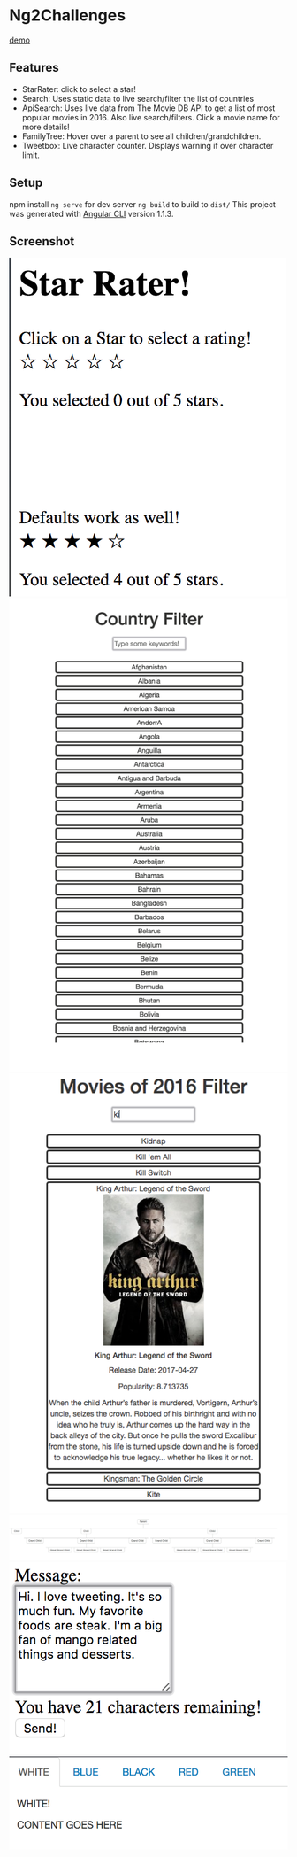 # Ng2Challenges

[demo](https://somethiiing.github.io/ng2-challenges)

## Features
* StarRater: click to select a star!
* Search: Uses static data to live search/filter the list of countries
* ApiSearch: Uses live data from The Movie DB API to get a list of most popular movies in 2016. Also live search/filters. Click a movie name for more details!
* FamilyTree: Hover over a parent to see all children/grandchildren.
* Tweetbox: Live character counter. Displays warning if over character limit.

## Setup
npm install
`ng serve` for dev server
`ng build` to build to `dist/`
This project was generated with [Angular CLI](https://github.com/angular/angular-cli) version 1.1.3.

## Screenshot

![starrater](https://github.com/somethiiing/ng2-challenges/blob/master/readmeImages/starRater1.png?raw=true)
![search](https://github.com/somethiiing/ng2-challenges/blob/master/readmeImages/search1.png?raw=true)
![apiSearch](https://github.com/somethiiing/ng2-challenges/blob/master/readmeImages/search3.png?raw=true)
![familyTree](https://github.com/somethiiing/ng2-challenges/blob/master/readmeImages/familyTree2.png?raw=true)
![tweetbox](https://github.com/somethiiing/ng2-challenges/blob/master/readmeImages/tweetbox1.png?raw=true)
![tabs](https://github.com/somethiiing/ng2-challenges/blob/master/readmeImages/tabs1.png?raw=true)

